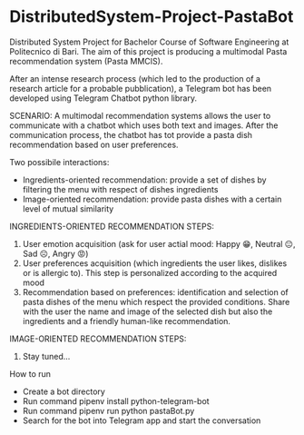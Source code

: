 # DistributedSystem-Project-PastaBot
Distributed System Project for Bachelor Course of Software Engineering at Politecnico di Bari.
The aim of this project is producing a multimodal Pasta recommendation system (Pasta MMCIS).

After an intense research process (which led to the production of a research article for a probable pubblication), a Telegram bot has been developed using Telegram Chatbot python library.

SCENARIO: A multimodal recommendation systems allows the user to communicate with a chatbot which uses both text and images. After the communication process, the chatbot has tot provide a pasta dish recommendation based on user preferences.


Two possibile interactions:
- Ingredients-oriented recommendation: provide a set of dishes by filtering the menu with respect of dishes ingredients
- Image-oriented recommendation: provide pasta dishes with a certain level of mutual similarity 


INGREDIENTS-ORIENTED RECOMMENDATION STEPS:
1) User emotion acquisition (ask for user actial mood: Happy 😁, Neutral 😐, Sad ☹️, Angry 😡)
2) User preferences acquisition (which ingredients the user likes, dislikes or is allergic to). This step is personalized according to the acquired mood
3) Recommendation based on preferences: identification and selection of pasta dishes of the menu which respect the provided conditions. Share with the user the name and image of the selected dish but also the ingredients and a friendly human-like recommendation.

IMAGE-ORIENTED RECOMMENDATION STEPS:
1) Stay tuned...



How to run
- Create a bot directory
- Run command pipenv install python-telegram-bot
- Run command pipenv run python pastaBot.py
- Search for the bot into Telegram app and start the conversation

